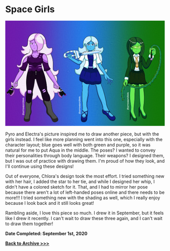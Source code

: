 # Space Girls

<img src="https://raw.githubusercontent.com/arrowarchive/The-Arrowarchive/master/docs/images/SPACE/spacegirls.PNG" alt="Three's a crowd"
     onContextMenu="return false;">

Pyro and Electra's picture inspired me to draw another piece, but with the girls instead. I feel like more planning went into this one, especially with the character layout; blue goes well with both green and purple, so it was natural for me to put Aqua in the middle. The poses? I wanted to convey their personalities through body language. Their weapons? I designed them, but I was out of practice with drawing them. I'm proud of how they look, and I'll continue using these designs!

Out of everyone, Chlora's design took the most effort. I tried something new with her hair, I added the star to her tie, and while I designed her whip, I didn't have a colored sketch for it. That, and I had to mirror her pose because there aren't a lot of left-handed poses online and there needs to be more!!! I tried something new with the shading as well, which I really enjoy because I look back and it still looks great!

Rambling aside, I love this piece so much. I drew it in September, but it feels like I drew it recently. I can't wait to draw these three again, and I can't wait to draw them together!

**Date Completed: September 1st, 2020**

**[Back to Archive >>>](https://arrowarchive.github.io/The-Arrowarchive/gallery)**
